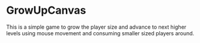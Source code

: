 GrowUpCanvas
============

This is a simple game to grow the player size and advance to next higher levels using mouse movement and consuming smaller sized players around.
